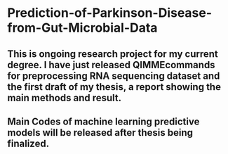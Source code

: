 # Prediction-of-Parkinson-Disease-from-Gut-Microbial-Data

## This is ongoing research project for my current degree. I have just released QIMMEcommands for preprocessing RNA sequencing dataset and the first draft of my thesis, a report showing the main methods and result.

## Main Codes of machine learning predictive models will be released after thesis being finalized.

